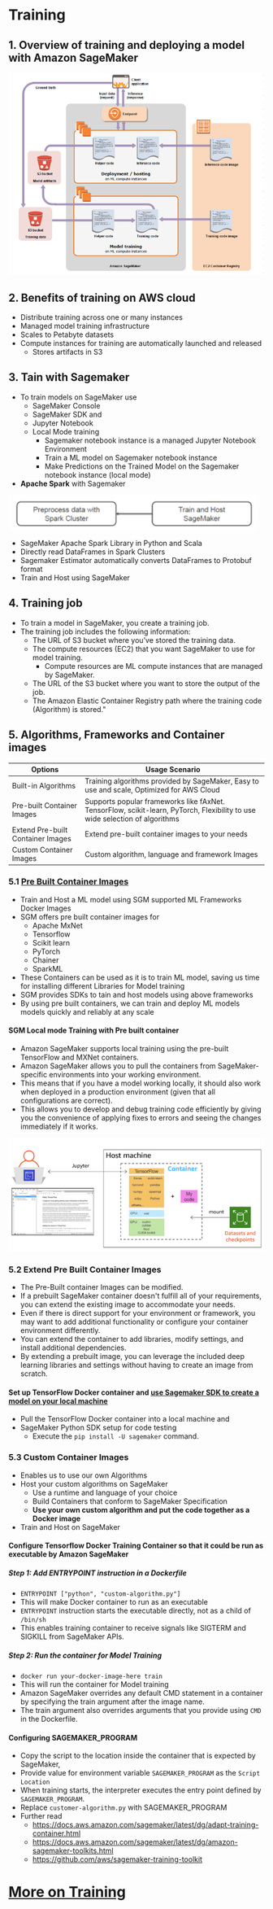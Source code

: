 # Training

## 1. Overview of training and deploying a model with Amazon SageMaker
<img src="images/1.png">

## 2. Benefits of training on AWS cloud
- Distribute training across one or many instances 
- Managed model training infrastructure
- Scales to Petabyte datasets 
- Compute instances for training are automatically launched and released
  - Stores artifacts in S3 
## 3. Tain with Sagemaker
- To train models on SageMaker use										
  - SageMaker Console 
  - SageMaker SDK and 
  - Jupyter Notebook
  - Local Mode training
    - Sagemaker notebook instance is a managed Jupyter Notebook Environment
    - Train a ML model on Sagemaker notebook instance										
    - Make Predictions on the Trained Model on the Sagemaker notebook instance (local mode)													
- **Apache Spark** with Sagemaker 
<img src="images/2.png">

- SageMaker Apache Spark Library in Python and Scala
- Directly read DataFrames in Spark Clusters
- Sagemaker Estimator automatically converts DataFrames to Protobuf format
- Train and Host using SageMaker 
## 4. Training job
- To train a model in SageMaker, you create a training job. 
- The training job includes the following information:
  - The URL of S3 bucket where you’ve stored the training data.
  - The compute resources (EC2) that you want SageMaker to use for model training. 
    - Compute resources are ML compute instances that are managed by SageMaker.
  - The URL of the S3 bucket where you want to store the output of the job.
  - The Amazon Elastic Container Registry path where the training code (Algorithm) is stored."										

## 5. Algorithms, Frameworks and Container images
| Options | Usage Scenario |
| ------- | -------------- |
| Built-in Algorithms | Training algorithms provided by SageMaker, Easy to use and scale, Optimized for AWS Cloud |
| Pre-built Container Images | Supports popular frameworks like fAxNet. TensorFlow, scikit-learn, PyTorch, Flexibility to use wide selection of algorithms |
| Extend Pre-built Container Images | Extend pre-built container images to your needs  |
| Custom Container Images | Custom algorithm, language and framework Images |
					
### 5.1 [Pre Built Container Images](https://docs.aws.amazon.com/sagemaker/latest/dg/prebuilt-containers-extend.html)
- Train and Host a ML model using SGM supported ML Frameworks Docker Images										
- SGM offers pre built container images for
  - Apache MxNet
  - Tensorflow
  - Scikit learn
  - PyTorch
  - Chainer
  - SparkML
- These Containers can be used as it is to train ML model, saving us time for installing different Libraries for Model training										
- SGM provides SDKs to tain and host models using above frameworks										
- By using pre built containers, we can train and deploy ML models models quickly and reliably at any scale										

#### SGM Local mode Training with Pre built container										
- Amazon SageMaker supports local training using the pre-built TensorFlow and MXNet containers. 
- Amazon SageMaker allows you to pull the containers from SageMaker-specific environments into your working environment.
- This means that if you have a model working locally, it should also work when deployed in a production environment (given that all configurations are correct). 
- This allows you to develop and debug training code efficiently by giving you the convenience of applying fixes to errors and seeing the changes immediately if it works.
<img src="images/3.png">

### 5.2 Extend Pre Built Container Images										
- The Pre-Built container Images can be modified.
- If a prebuilt SageMaker container doesn't fulfill all of your requirements, you can extend the existing image to accommodate your needs. 
- Even if there is direct support for your environment or framework, you may want to add additional functionality or configure your container environment differently. 
- You can extend the container to add libraries, modify settings, and install additional dependencies.
- By extending a prebuilt image, you can leverage the included deep learning libraries and settings without having to create an image from scratch.
#### Set up TensorFlow Docker container and [use Sagemaker SDK to create a model on your local machine](https://aws.amazon.com/blogs/machine-learning/use-the-amazon-sagemaker-local-mode-to-train-on-your-notebook-instance/)
- Pull the TensorFlow Docker container into a local machine and 
- SageMaker Python SDK setup for code testing
  - Execute the `pip install -U sagemaker` command.

### 5.3 Custom Container Images
- Enables us to use our own Algorithms
- Host your custom algorithms on SageMaker
  - Use a runtime and language of your choice
  - Build Containers that conform to SageMaker Specification 
  - **Use your own custom algorithm and put the code together as a Docker image**
- Train and Host on SageMaker 
#### Configure Tensorflow Docker Training Container so that it could be run as executable by Amazon SageMaker
##### Step 1: Add ENTRYPOINT instruction in a Dockerfile										
- `ENTRYPOINT ["python", "custom-algorithm.py"]`
- This will make Docker container to run as an executable										
- `ENTRYPOINT` instruction starts the executable directly, not as a child of `/bin/sh`
- This enables training container to receive signals like SIGTERM and SIGKILL from SageMaker APIs.										
##### Step 2: Run the container for Model Training										
- `docker run your-docker-image-here train`
- This will run the container for Model training										
- Amazon SageMaker overrides any default CMD statement in a container by specifying the train argument after the image name. 										
- The train argument also overrides arguments that you provide using `CMD` in the Dockerfile.			
#### Configuring SAGEMAKER_PROGRAM										
- Copy the script to the location inside the container that is expected by SageMaker, 
- Provide value for environment variable `SAGEMAKER_PROGRAM` as the `Script Location`
- When training starts, the interpreter executes the entry point defined by `SAGEMAKER_PROGRAM`.
- Replace `customer-algorithm.py` with SAGEMAKER_PROGRAM									
- Further read									
  - https://docs.aws.amazon.com/sagemaker/latest/dg/adapt-training-container.html										
  - https://docs.aws.amazon.com/sagemaker/latest/dg/amazon-sagemaker-toolkits.html										
  - https://github.com/aws/sagemaker-training-toolkit										
# [More on Training](Training_more.md)
